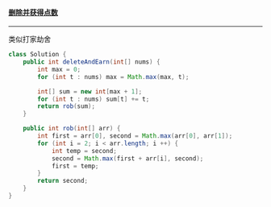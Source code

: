 #### <a href="https://leetcode.cn/problems/delete-and-earn/">删除并获得点数</a>

----------

类似打家劫舍

```java
class Solution {
    public int deleteAndEarn(int[] nums) {
        int max = 0;
        for (int t : nums) max = Math.max(max, t);

        int[] sum = new int[max + 1];
        for (int t : nums) sum[t] += t;
        return rob(sum);
    }

    public int rob(int[] arr) {
        int first = arr[0], second = Math.max(arr[0], arr[1]);
        for (int i = 2; i < arr.length; i ++) {
            int temp = second;
            second = Math.max(first + arr[i], second);
            first = temp;
        }
        return second;
    }
}
```

